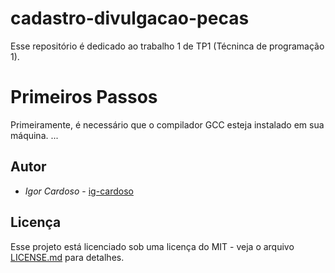 # cadastro-divulgacao-pecas

Esse repositório é dedicado ao trabalho 1 de TP1 (Técninca de programação 1).



# Primeiros Passos

Primeiramente, é necessário que o compilador GCC esteja instalado em sua máquina. ...



## Autor

* *Igor Cardoso* - [ig-cardoso](https://github.com/ig-cardoso)



## Licença

Esse projeto está licenciado sob uma licença do MIT - veja o arquivo [LICENSE.md](LICENSE.md) para detalhes.